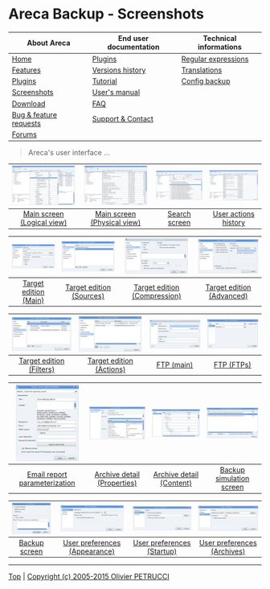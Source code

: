 # Areca Backup - Screenshots

| About Areca                   | End user documentation            | Technical informations                        |
|-------------------------------|-----------------------------------|-----------------------------------------------|
| [Home](README.md)             | [Plugins](plugin_list.md)         | [Regular expressions](regex.md)               |
| [Features](features.md)       | [Versions history](history.md)    | [Translations](documentation.md#translations) |
| [Plugins](plugin_list.md)     | [Tutorial](tutorial.md)           | [Config backup](config_backup.md)             |
| [Screenshots](screenshots.md) | [User's manual](documentation.md) |                                               |
| [Download]                    | [FAQ](faq.md)                     |                                               |
| [Bug & feature requests]      | [Support & Contact](support.md)   |                                               |
| [Forums]                      |                                   |                                               |

[Download]: https://sourceforge.net/projects/areca/files/areca-stable/
[Bug & feature requests]: https://sourceforge.net/p/areca/_list/tickets?source=navbar
[Forums]: https://sourceforge.net/projects/areca/forums


> Areca's user interface ...


| ![Main screen (Logical view)](./images/linux/small/logical_view.jpg)   | ![Main screen (Physical view)](./images/linux/small/physical_view.jpg)   | ![Search screen](./images/linux/small/search.jpg)   | ![User actions history](./images/linux/small/history.jpg)   |
|:----------------------------------------------------------------------:|:------------------------------------------------------------------------:|:---------------------------------------------------:|:-----------------------------------------------------------:|
| [Main screen (Logical view)](./images/linux/original/logical_view.jpg) | [Main screen (Physical view)](./images/linux/original/physical_view.jpg) | [Search screen](./images/linux/original/search.jpg) | [User actions history](./images/linux/original/history.jpg) |
 

| ![Target edition (Main)](./images/linux/small/target_main.jpg)   | ![Target edition (Sources)](./images/linux/small/target_sources.jpg)   | ![Target edition (Compression)](./images/linux/small/target_compression.jpg)   | ![Target edition (Advanced)](./images/linux/small/target_advanced.jpg)   |
|:----------------------------------------------------------------:|:----------------------------------------------------------------------:|:------------------------------------------------------------------------------:|:------------------------------------------------------------------------:|
| [Target edition (Main)](./images/linux/original/target_main.jpg) | [Target edition (Sources)](./images/linux/original/target_sources.jpg) | [Target edition (Compression)](./images/linux/original/target_compression.jpg) | [Target edition (Advanced)](./images/linux/original/target_advanced.jpg) |


| ![Target edition (Filters)](./images/linux/small/target_filters.jpg)   | ![Target edition (Actions)](./images/linux/small/target_postprocessors.jpg)   | ![FTP (main)](./images/linux/small/ftp_main.jpg)    | ![FTP (FTPs)](./images/linux/small/ftp_ftps.jpg)   |
|:----------------------------------------------------------------------:|:-----------------------------------------------------------------------------:|:---------------------------------------------------:|:--------------------------------------------------:|
| [Target edition (Filters)](./images/linux/original/target_filters.jpg) | [Target edition (Actions)](./images/linux/original/target_postprocessors.jpg) | [FTP (main)](./images/linux/original/ftp_main.jpg)  | [FTP (FTPs)](./images/linux/original/ftp_ftps.jpg) |


| ![Email report parameterization](./images/linux/small/email.jpg)   | ![Archive detail (Properties)](./images/linux/small/detail_properties.jpg)   | ![Archive detail (Content)](./images/linux/small/detail_content.jpg)   | ![Backup simulation screen](./images/linux/small/simulation.jpg)   |
|:------------------------------------------------------------------:|:----------------------------------------------------------------------------:|:----------------------------------------------------------------------:|:------------------------------------------------------------------:|
| [Email report parameterization](./images/linux/original/email.jpg) | [Archive detail (Properties)](./images/linux/original/detail_properties.jpg) | [Archive detail (Content)](./images/linux/original/detail_content.jpg) | [Backup simulation screen](./images/linux/original/simulation.jpg) |


| ![Backup screen](./images/linux/small/backup.jpg)   | ![User preferences (Appearance)](./images/linux/small/prefs_appareance.jpg)   | ![User preferences (Startup)](./images/linux/small/prefs_startup.jpg)   | ![User preferences (Archives)](./images/linux/small/prefs_archives.jpg)   |
|:---------------------------------------------------:|:-----------------------------------------------------------------------------:|:-----------------------------------------------------------------------:|:-------------------------------------------------------------------------:|
| [Backup screen](./images/linux/original/backup.jpg) | [User preferences (Appearance)](./images/linux/original/prefs_appareance.jpg) | [User preferences (Startup)](./images/linux/original/prefs_startup.jpg) | [User preferences (Archives)](./images/linux/original/prefs_archives.jpg) |


---

[Top] | [Copyright (c) 2005-2015 Olivier PETRUCCI]

[Top]: #areca-backup---screenshots "Go to top of the document"
[Copyright (c) 2005-2015 Olivier PETRUCCI]: https://bugtamer.github.io/areca-backup-legacy-documentation/areca-backup.org/screenshots.html "Visit a legacy copy of the original resource that is no longer available"